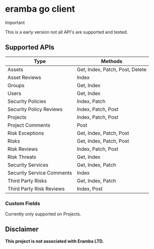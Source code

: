 # eramba go client

> [!IMPORTANT]
> This is a early version not all API's are supported and tested.

## Supported APIs

| Type | Methods |
| --- | --- |
| Assets | Get, Index, Patch, Post, Delete |
| Asset Reviews | Index |
| Groups | Get, Index |
| Users | Get, Index |
| Security Policies | Index, Patch |
| Security Policy Reviews | Index, Patch, Post |
| Projects | Index, Patch, Post |
| Project Comments | Post |
| Risk Exceptions | Get, Index, Patch, Post |
| Risks | Get, Index, Patch, Post |
| Risk Reviews | Index, Patch, Post |
| Risk Threats | Get, Index |
| Security Services | Get, Index, Patch |
| Security Service Comments | Index |
| Third Party Risks | Get, Index, Patch |
| Third Party Risk Reviews | Index, Post |


### Custom Fields

Currently only supported on Projects.

## Disclaimer

**This project is not associated with Eramba LTD.**